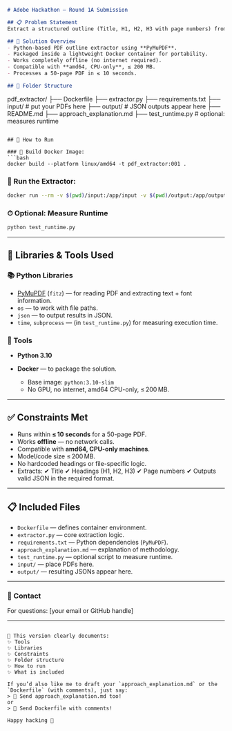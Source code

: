 

```markdown
# Adobe Hackathon — Round 1A Submission

## 📋 Problem Statement
Extract a structured outline (Title, H1, H2, H3 with page numbers) from a PDF (≤ 50 pages) and output it in a clean JSON format.

## 🧰 Solution Overview
- Python-based PDF outline extractor using **PyMuPDF**.
- Packaged inside a lightweight Docker container for portability.
- Works completely offline (no internet required).
- Compatible with **amd64, CPU-only**, ≤ 200 MB.
- Processes a 50-page PDF in ≤ 10 seconds.

## 📂 Folder Structure

```

pdf\_extractor/
├── Dockerfile
├── extractor.py
├── requirements.txt
├── input/                # put your PDFs here
├── output/               # JSON outputs appear here
├── README.md
├── approach\_explanation.md
├── test\_runtime.py       # optional: measures runtime

````

## 🚀 How to Run

### 📄 Build Docker Image:
```bash
docker build --platform linux/amd64 -t pdf_extractor:001 .
````

### 📄 Run the Extractor:

```bash
docker run --rm -v $(pwd)/input:/app/input -v $(pwd)/output:/app/output --network none pdf_extractor:001
```

### ⏱ Optional: Measure Runtime

```bash
python test_runtime.py
```

---

## 📝 Libraries & Tools Used

### 📚 Python Libraries

* [PyMuPDF](https://pymupdf.readthedocs.io/) (`fitz`) — for reading PDF and extracting text + font information.
* `os` — to work with file paths.
* `json` — to output results in JSON.
* `time`, `subprocess` — (in `test_runtime.py`) for measuring execution time.

### 🐳 Tools

* **Python 3.10**
* **Docker** — to package the solution.

  * Base image: `python:3.10-slim`
  * No GPU, no internet, amd64 CPU-only, ≤ 200 MB.

---

## ✅ Constraints Met

* Runs within **≤ 10 seconds** for a 50-page PDF.
* Works **offline** — no network calls.
* Compatible with **amd64, CPU-only machines**.
* Model/code size ≤ 200 MB.
* No hardcoded headings or file-specific logic.
* Extracts:
  ✔ Title
  ✔ Headings (H1, H2, H3)
  ✔ Page numbers
  ✔ Outputs valid JSON in the required format.

---

## 📋 Included Files

* `Dockerfile` — defines container environment.
* `extractor.py` — core extraction logic.
* `requirements.txt` — Python dependencies (`PyMuPDF`).
* `approach_explanation.md` — explanation of methodology.
* `test_runtime.py` — optional script to measure runtime.
* `input/` — place PDFs here.
* `output/` — resulting JSONs appear here.

---

### 📧 Contact

For questions: \[your email or GitHub handle]

---

```

📌 This version clearly documents:
✨ Tools
✨ Libraries
✨ Constraints
✨ Folder structure
✨ How to run
✨ What is included

If you’d also like me to draft your `approach_explanation.md` or the `Dockerfile` (with comments), just say:  
> 📄 Send approach_explanation.md too!  
or  
> 🐳 Send Dockerfile with comments!  

Happy hacking 🚀
```
